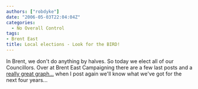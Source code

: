 ```yaml
---
authors: ["robdyke"]
date: "2006-05-03T22:04:04Z"
categories:
  - No Overall Control
tags:
- Brent East
title: Local elections - Look for the BIRD!
---
```

In Brent, we don't do anything by halves. So today we elect all of our Councillors. Over at Brent East Campaigning there are a few last posts and a [really great graph...](http://www.robdyke.com/bec/?p=110) when I post again we'll know what we've got for the next four years...